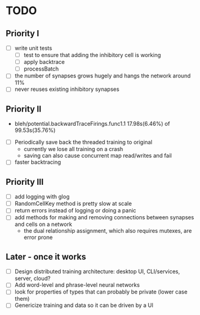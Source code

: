 # TODO

## Priority I
- [ ] write unit tests
  - [ ] test to ensure that adding the inhibitory cell is working
  - [ ] apply backtrace
  - [ ] processBatch
- [ ] the number of synapses grows hugely and hangs the network around 11%
- [ ] never reuses existing inhibitory synapses

## Priority II
- bleh/potential.backwardTraceFirings.func1.1 17.98s(6.46%) of 99.53s(35.76%)
- [ ] Periodically save back the threaded training to original
    - currently we lose all training on a crash
    - saving can also cause concurrent map read/writes and fail
- [ ] faster backtracing

## Priority III
- [ ] add logging with glog
- [ ] RandomCellKey method is pretty slow at scale
- [ ] return errors instead of logging or doing a panic
- [ ] add methods for making and removing connections between synapses and cells on a network
    - the dual relationship assignment, which also requires mutexes, are error prone

## Later - once it works
- [ ] Design distributed training architecture: desktop UI, CLI/services, server, cloud?
- [ ] Add word-level and phrase-level neural networks
- [ ] look for properties of types that can probably be private (lower case them)
- [ ] Genericize training and data so it can be driven by a UI
